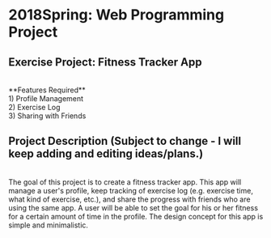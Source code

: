 # 2018Spring: Web Programming Project
## Exercise Project: Fitness Tracker App
<br />
**Features Required**
<br />
1) Profile Management
<br />
2) Exercise Log
<br />
3) Sharing with Friends
<br />

## Project Description (Subject to change - I will keep adding and editing ideas/plans.)
<br />
The goal of this project is to create a fitness tracker app. This app will manage a user's profile, keep tracking of exercise log (e.g. exercise time, what kind of exercise, etc.), and share the progress with friends who are using the same app. A user will be able to set the goal for his or her fitness for a certain amount of time in the profile. The design concept for this app is simple and minimalistic.